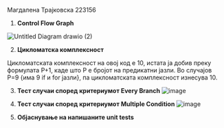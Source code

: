 Магдалена Трајковска 223156

1. **Control Flow Graph**


![Untitled Diagram drawio (2)](https://github.com/magdalenatrajkovska/SI_2024_lab2_223156/assets/139167699/4c52a532-0a11-449b-82f4-71368c4a1031)



2. **Цикломатска комплексност**

Цикломатската комплексност на овој код е 10, истата ја добив преку формулата P+1, каде што P е бројот на предикатни јазли. Во случајoв P=9 {има 9 if и for јазли}, па цикломатската комплексност изнесува 10.

3. **Тест случаи според критериумот Every Branch**
   ![image](https://github.com/magdalenatrajkovska/SI_2024_lab2_223156/assets/139167699/1443e46f-bf76-4e72-919b-4137d12aa163)


5. **Тест случаи според критериумот Multiple Condition**
   ![image](https://github.com/magdalenatrajkovska/SI_2024_lab2_223156/assets/139167699/a061d389-a01c-4b6c-8ac5-5a13208121b0)


7. **Објаснување на напишаните unit tests**
